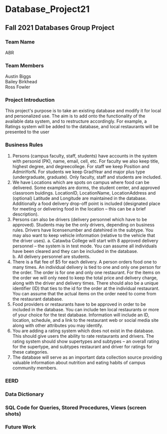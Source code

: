 # Database_Project21
## Fall 2021 Databases Group Project
### Team Name
ABR
### Team Members
Austin Biggs  
Bailey Birkhead  
Ross Fowler
### Project Introduction
This project's purpose is to take an existing database and modify it for local and personalized use. The aim is to add onto the functionality of the available data system, and to restructure accordingly. For example, a Ratings system will be added to the database, and local restaurants will be presented to the user
### Business Rules
1)	Persons (campus faculty, staff, students) have accounts in the system with personid (PK), name, email, cell, etc.  For faculty we also keep title, highest degree, and degreecollege.  For staff we keep Position and AdminYorN.  For students we keep GradYear and major plus type (undergraduate, graduate).  Only faculty, staff and students are included.
2)	We have Locations which are spots on campus where food can be delivered.  Some examples are dorms, the student center, and approved classroom buidings.  LocationID, LocationName, LocationAddress and (optional) Latitude and Longitude are maintained in the database. Additionally a food delivery drop-off point is included (designated place for meeting or delivering food in the location – this can be a brief description).
3)	Persons can also be drivers (delivery personnel which have to be approved). Students may be the only drivers, depending on business rules. Drivers have licensenumber and datehired in the subtype. You may also want to keep vehicle information (relative to the vehicle that the driver uses).
a.	Catawba College will start with 8 approved delivery personnel – the system is in test mode.  You can assume all individuals have been cleared and they can be included in the database.  
b.	All delivery personnel are students.
4)	There is a flat fee of $5 for each delivery.  A person orders food one to many times.  An individual delivery is tied to one and only one person for the order.  The order is for one and only one restaurant.  For the items on the order we will only need to keep the total price and delivery charge, along with the driver and delivery times.  There should also be a unique identifier (ID) that ties to the id for the order at the individual restaurant.  You can assume that the actual items on the order need to come from the restaurant database.
5)	Food providers or restaurants have to be approved in order to be included in the database.  You can include ten local restaurants or more of your choice for the test database.  Information will include an ID, location, schedule, and a link to the restaurant web or social media site along with other attributes you may identify.
6)	You are adding a rating system which does not exist in the database. This should give users the ability to rate restaurants and drivers. The rating system should show supertypes and subtypes – an overall rating for the supertype, and subtypes restaurant and driver for ratings for these categories.
7)	The database will serve as an important data collection source providing valuable information about nutrition and eating habits of campus community members.

### EERD
### Data Dictionary
### SQL Code for Queries, Stored Procedures, Views (screen shots)
### Future Work

